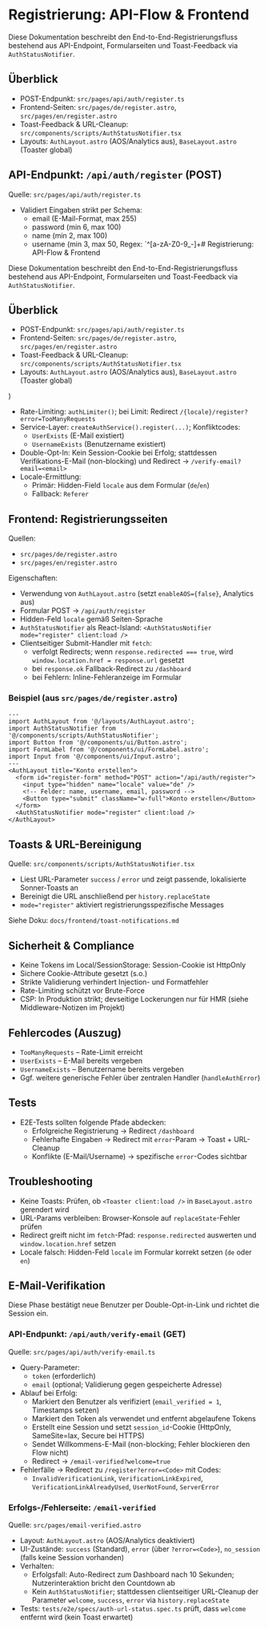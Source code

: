 # Registrierung: API-Flow & Frontend

Diese Dokumentation beschreibt den End-to-End-Registrierungsfluss bestehend aus API-Endpoint, Formularseiten und Toast-Feedback via `AuthStatusNotifier`.

## Überblick

- POST-Endpunkt: `src/pages/api/auth/register.ts`
- Frontend-Seiten: `src/pages/de/register.astro`, `src/pages/en/register.astro`
- Toast-Feedback & URL-Cleanup: `src/components/scripts/AuthStatusNotifier.tsx`
- Layouts: `AuthLayout.astro` (AOS/Analytics aus), `BaseLayout.astro` (Toaster global)

## API-Endpunkt: `/api/auth/register` (POST)

Quelle: `src/pages/api/auth/register.ts`

- Validiert Eingaben strikt per Schema:
  - email (E-Mail-Format, max 255)
  - password (min 6, max 100)
  - name (min 2, max 100)
  - username (min 3, max 50, Regex: `^[a-zA-Z0-9_-]+# Registrierung: API-Flow & Frontend

Diese Dokumentation beschreibt den End-to-End-Registrierungsfluss bestehend aus API-Endpoint, Formularseiten und Toast-Feedback via `AuthStatusNotifier`.

## Überblick

- POST-Endpunkt: `src/pages/api/auth/register.ts`
- Frontend-Seiten: `src/pages/de/register.astro`, `src/pages/en/register.astro`
- Toast-Feedback & URL-Cleanup: `src/components/scripts/AuthStatusNotifier.tsx`
- Layouts: `AuthLayout.astro` (AOS/Analytics aus), `BaseLayout.astro` (Toaster global)

)
- Rate-Limiting: `authLimiter()`; bei Limit: Redirect `/{locale}/register?error=TooManyRequests`
- Service-Layer: `createAuthService().register(...)`; Konfliktcodes:
  - `UserExists` (E-Mail existiert)
  - `UsernameExists` (Benutzername existiert)
- Double-Opt-In: Kein Session-Cookie bei Erfolg; stattdessen Verifikations-E-Mail (non-blocking) und Redirect → `/verify-email?email=<email>`
- Locale-Ermittlung:
  - Primär: Hidden-Field `locale` aus dem Formular (`de`/`en`)
  - Fallback: `Referer`

## Frontend: Registrierungsseiten

Quellen:

- `src/pages/de/register.astro`
- `src/pages/en/register.astro`

Eigenschaften:

- Verwendung von `AuthLayout.astro` (setzt `enableAOS={false}`, Analytics aus)
- Formular POST → `/api/auth/register`
- Hidden-Feld `locale` gemäß Seiten-Sprache
- `AuthStatusNotifier` als React-Island: `<AuthStatusNotifier mode="register" client:load />`
- Clientseitiger Submit-Handler mit `fetch`:
  - verfolgt Redirects; wenn `response.redirected === true`, wird `window.location.href = response.url` gesetzt
  - bei `response.ok` Fallback-Redirect zu `/dashboard`
  - bei Fehlern: Inline-Fehleranzeige im Formular

### Beispiel (aus `src/pages/de/register.astro`)

```astro
---
import AuthLayout from '@/layouts/AuthLayout.astro';
import AuthStatusNotifier from '@/components/scripts/AuthStatusNotifier';
import Button from '@/components/ui/Button.astro';
import FormLabel from '@/components/ui/FormLabel.astro';
import Input from '@/components/ui/Input.astro';
---
<AuthLayout title="Konto erstellen">
  <form id="register-form" method="POST" action="/api/auth/register">
    <input type="hidden" name="locale" value="de" />
    <!-- Felder: name, username, email, password -->
    <Button type="submit" className="w-full">Konto erstellen</Button>
  </form>
  <AuthStatusNotifier mode="register" client:load />
</AuthLayout>
```

## Toasts & URL-Bereinigung

Quelle: `src/components/scripts/AuthStatusNotifier.tsx`

- Liest URL-Parameter `success` / `error` und zeigt passende, lokalisierte Sonner-Toasts an
- Bereinigt die URL anschließend per `history.replaceState`
- `mode="register"` aktiviert registrierungsspezifische Messages

Siehe Doku: `docs/frontend/toast-notifications.md`

## Sicherheit & Compliance

- Keine Tokens im Local/SessionStorage: Session-Cookie ist HttpOnly
- Sichere Cookie-Attribute gesetzt (s.o.)
- Strikte Validierung verhindert Injection- und Formatfehler
- Rate-Limiting schützt vor Brute-Force
- CSP: In Produktion strikt; devseitige Lockerungen nur für HMR (siehe Middleware-Notizen im Projekt)

## Fehlercodes (Auszug)

- `TooManyRequests` – Rate-Limit erreicht
- `UserExists` – E-Mail bereits vergeben
- `UsernameExists` – Benutzername bereits vergeben
- Ggf. weitere generische Fehler über zentralen Handler (`handleAuthError`)

## Tests

- E2E-Tests sollten folgende Pfade abdecken:
  - Erfolgreiche Registrierung → Redirect `/dashboard`
  - Fehlerhafte Eingaben → Redirect mit `error`-Param → Toast + URL-Cleanup
  - Konflikte (E-Mail/Username) → spezifische `error`-Codes sichtbar

## Troubleshooting

- Keine Toasts: Prüfen, ob `<Toaster client:load />` in `BaseLayout.astro` gerendert wird
- URL-Params verbleiben: Browser-Konsole auf `replaceState`-Fehler prüfen
- Redirect greift nicht im `fetch`-Pfad: `response.redirected` auswerten und `window.location.href` setzen
- Locale falsch: Hidden-Feld `locale` im Formular korrekt setzen (`de` oder `en`)

## E-Mail-Verifikation

Diese Phase bestätigt neue Benutzer per Double-Opt-in-Link und richtet die Session ein.

### API-Endpunkt: `/api/auth/verify-email` (GET)

Quelle: `src/pages/api/auth/verify-email.ts`

- Query-Parameter:
  - `token` (erforderlich)
  - `email` (optional; Validierung gegen gespeicherte Adresse)
- Ablauf bei Erfolg:
  - Markiert den Benutzer als verifiziert (`email_verified = 1`, Timestamps setzen)
  - Markiert den Token als verwendet und entfernt abgelaufene Tokens
  - Erstellt eine Session und setzt `session_id`-Cookie (HttpOnly, SameSite=lax, Secure bei HTTPS)
  - Sendet Willkommens-E-Mail (non-blocking; Fehler blockieren den Flow nicht)
  - Redirect → `/email-verified?welcome=true`
- Fehlerfälle → Redirect zu `/register?error=<Code>` mit Codes:
  - `InvalidVerificationLink`, `VerificationLinkExpired`, `VerificationLinkAlreadyUsed`, `UserNotFound`, `ServerError`

### Erfolgs-/Fehlerseite: `/email-verified`

Quelle: `src/pages/email-verified.astro`

- Layout: `AuthLayout.astro` (AOS/Analytics deaktiviert)
- UI-Zustände: `success` (Standard), `error` (über `?error=<Code>`), `no_session` (falls keine Session vorhanden)
- Verhalten:
  - Erfolgsfall: Auto-Redirect zum Dashboard nach 10 Sekunden; Nutzerinteraktion bricht den Countdown ab
  - Kein `AuthStatusNotifier`; stattdessen clientseitiger URL-Cleanup der Parameter `welcome`, `success`, `error` via `history.replaceState`
- Tests: `tests/e2e/specs/auth-url-status.spec.ts` prüft, dass `welcome` entfernt wird (kein Toast erwartet)
